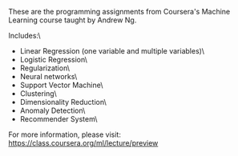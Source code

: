 These are the programming assignments from Coursera's Machine Learning course taught by Andrew Ng.

Includes:\
- Linear Regression (one variable and multiple variables)\
- Logistic Regression\
- Regularization\
- Neural networks\
- Support Vector Machine\
- Clustering\
- Dimensionality Reduction\
- Anomaly Detection\
- Recommender System\

For more information, please visit:
https://class.coursera.org/ml/lecture/preview
